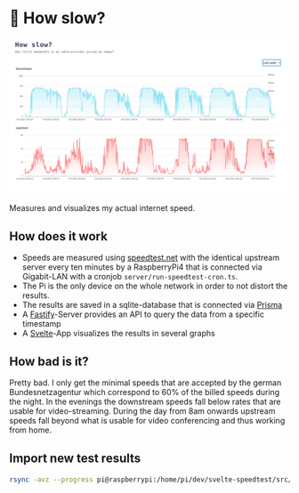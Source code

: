 # 🐌 How slow?

![alt](./doc/screenshot.png)

Measures and visualizes my actual internet speed.

## How does it work

- Speeds are measured using [speedtest.net](https://www.speedtest.net/de) with the identical upstream server every ten minutes by a RaspberryPi4 that is connected via Gigabit-LAN with a cronjob `server/run-speedtest-cron.ts`.
- The Pi is the only device on the whole network in order to not distort the results.
- The results are saved in a sqlite-database that is connected via [Prisma](https://www.prisma.io/)
- A [Fastify](https://www.fastify.io/)-Server provides an API to query the data from a specific timestamp
- A [Svelte](https://svelte.dev/)-App visualizes the results in several graphs

## How bad is it?

Pretty bad. I only get the minimal speeds that are accepted by the german Bundesnetzagentur which correspond to 60% of the billed speeds during the night. In the evenings the downstream speeds fall below rates that are usable for video-streaming. During the day from 8am onwards upstream speeds fall beyond what is usable for video conferencing and thus working from home.

## Import new test results

```sh
rsync -avz --progress pi@raspberrypi:/home/pi/dev/svelte-speedtest/src/server/prisma/speedtest.db ./server/prisma/speedtest.db
```
